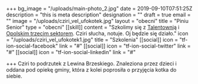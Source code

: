 +++
bg_image = "/uploads/main-photo_2.jpg"
date = 2019-09-10T07:51:25Z
description = "this is meta description"
designation = ""
draft = true
email = ""
image = "/uploads/cziri_vel_ufokotek.jpg"
layout = "obecni"
title = "Piniu Senior"
type = "obecni"
[[skill]]
content = "Szkolimy się z [Talentowni](https://www.facebook.com/TALENTOWNIAopole/?__cft__%5B0%5D=AZWJbzYx_c4KWdYWLpZLMpXxU9ByInskjmn8dr_VJGMbC_8hVtmD_uKyD2PS4YGhw6_PHaegBVbeGfIOkr7v-olOh7cUxWyI-4ugp-wJkMWvx_HgXz69wjg4Lr4BWpq0-RPgtGF2hMMtSZRowEmEM_1lnQip1nuWfARD1nnp0bhDBY03GA9z39LGt-MuBHYwiZQ&__tn__=kK-R)ą i [Opolskim trzecim sektorem](https://www.facebook.com/OpolskiTrzeciSektor/?__cft__%5B0%5D=AZWJbzYx_c4KWdYWLpZLMpXxU9ByInskjmn8dr_VJGMbC_8hVtmD_uKyD2PS4YGhw6_PHaegBVbeGfIOkr7v-olOh7cUxWyI-4ugp-wJkMWvx_HgXz69wjg4Lr4BWpq0-RPgtGF2hMMtSZRowEmEM_1lnQip1nuWfARD1nnp0bhDBY03GA9z39LGt-MuBHYwiZQ&__tn__=kK-R). Cziri słucha, notuje. Oj będzie się działo."
icon = "/uploads/cziri_vel_ufokotek1.jpg"
title = "Szkolenia"
[[social]]
icon = "tf-ion-social-facebook"
link = "#"
[[social]]
icon = "tf-ion-social-twitter"
link = "#"
[[social]]
icon = "tf-ion-social-linkedin"
link = "#"

+++
Cziri to podrzutek z Lewina Brzeskiego. Znaleziona przez dzieci i oddana pod opiekę gminy, która z kolei poprosiła o przyjęcia kotka do siebie.